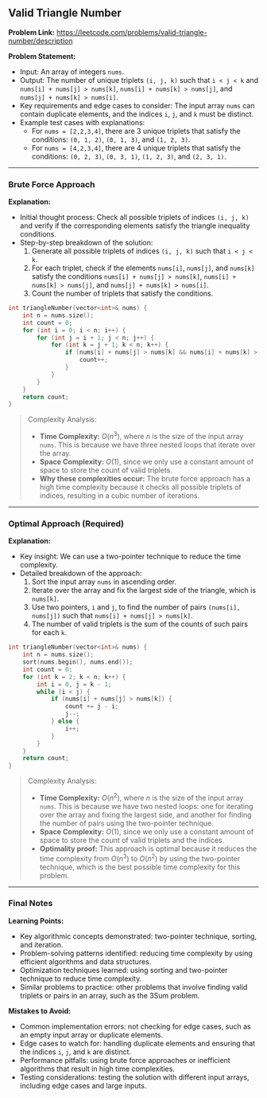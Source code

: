 ## Valid Triangle Number

**Problem Link:** https://leetcode.com/problems/valid-triangle-number/description

**Problem Statement:**
- Input: An array of integers `nums`.
- Output: The number of unique triplets `(i, j, k)` such that `i < j < k` and `nums[i] + nums[j] > nums[k]`, `nums[i] + nums[k] > nums[j]`, and `nums[j] + nums[k] > nums[i]`.
- Key requirements and edge cases to consider: The input array `nums` can contain duplicate elements, and the indices `i`, `j`, and `k` must be distinct.
- Example test cases with explanations:
  - For `nums = [2,2,3,4]`, there are 3 unique triplets that satisfy the conditions: `(0, 1, 2)`, `(0, 1, 3)`, and `(1, 2, 3)`.
  - For `nums = [4,2,3,4]`, there are 4 unique triplets that satisfy the conditions: `(0, 2, 3)`, `(0, 3, 1)`, `(1, 2, 3)`, and `(2, 3, 1)`.

---

### Brute Force Approach

**Explanation:**
- Initial thought process: Check all possible triplets of indices `(i, j, k)` and verify if the corresponding elements satisfy the triangle inequality conditions.
- Step-by-step breakdown of the solution:
  1. Generate all possible triplets of indices `(i, j, k)` such that `i < j < k`.
  2. For each triplet, check if the elements `nums[i]`, `nums[j]`, and `nums[k]` satisfy the conditions `nums[i] + nums[j] > nums[k]`, `nums[i] + nums[k] > nums[j]`, and `nums[j] + nums[k] > nums[i]`.
  3. Count the number of triplets that satisfy the conditions.

```cpp
int triangleNumber(vector<int>& nums) {
    int n = nums.size();
    int count = 0;
    for (int i = 0; i < n; i++) {
        for (int j = i + 1; j < n; j++) {
            for (int k = j + 1; k < n; k++) {
                if (nums[i] + nums[j] > nums[k] && nums[i] + nums[k] > nums[j] && nums[j] + nums[k] > nums[i]) {
                    count++;
                }
            }
        }
    }
    return count;
}
```

> Complexity Analysis:
> - **Time Complexity:** $O(n^3)$, where $n$ is the size of the input array `nums`. This is because we have three nested loops that iterate over the array.
> - **Space Complexity:** $O(1)$, since we only use a constant amount of space to store the count of valid triplets.
> - **Why these complexities occur:** The brute force approach has a high time complexity because it checks all possible triplets of indices, resulting in a cubic number of iterations.

---

### Optimal Approach (Required)

**Explanation:**
- Key insight: We can use a two-pointer technique to reduce the time complexity.
- Detailed breakdown of the approach:
  1. Sort the input array `nums` in ascending order.
  2. Iterate over the array and fix the largest side of the triangle, which is `nums[k]`.
  3. Use two pointers, `i` and `j`, to find the number of pairs `(nums[i], nums[j])` such that `nums[i] + nums[j] > nums[k]`.
  4. The number of valid triplets is the sum of the counts of such pairs for each `k`.

```cpp
int triangleNumber(vector<int>& nums) {
    int n = nums.size();
    sort(nums.begin(), nums.end());
    int count = 0;
    for (int k = 2; k < n; k++) {
        int i = 0, j = k - 1;
        while (i < j) {
            if (nums[i] + nums[j] > nums[k]) {
                count += j - i;
                j--;
            } else {
                i++;
            }
        }
    }
    return count;
}
```

> Complexity Analysis:
> - **Time Complexity:** $O(n^2)$, where $n$ is the size of the input array `nums`. This is because we have two nested loops: one for iterating over the array and fixing the largest side, and another for finding the number of pairs using the two-pointer technique.
> - **Space Complexity:** $O(1)$, since we only use a constant amount of space to store the count of valid triplets and the indices.
> - **Optimality proof:** This approach is optimal because it reduces the time complexity from $O(n^3)$ to $O(n^2)$ by using the two-pointer technique, which is the best possible time complexity for this problem.

---

### Final Notes

**Learning Points:**
- Key algorithmic concepts demonstrated: two-pointer technique, sorting, and iteration.
- Problem-solving patterns identified: reducing time complexity by using efficient algorithms and data structures.
- Optimization techniques learned: using sorting and two-pointer technique to reduce time complexity.
- Similar problems to practice: other problems that involve finding valid triplets or pairs in an array, such as the 3Sum problem.

**Mistakes to Avoid:**
- Common implementation errors: not checking for edge cases, such as an empty input array or duplicate elements.
- Edge cases to watch for: handling duplicate elements and ensuring that the indices `i`, `j`, and `k` are distinct.
- Performance pitfalls: using brute force approaches or inefficient algorithms that result in high time complexities.
- Testing considerations: testing the solution with different input arrays, including edge cases and large inputs.